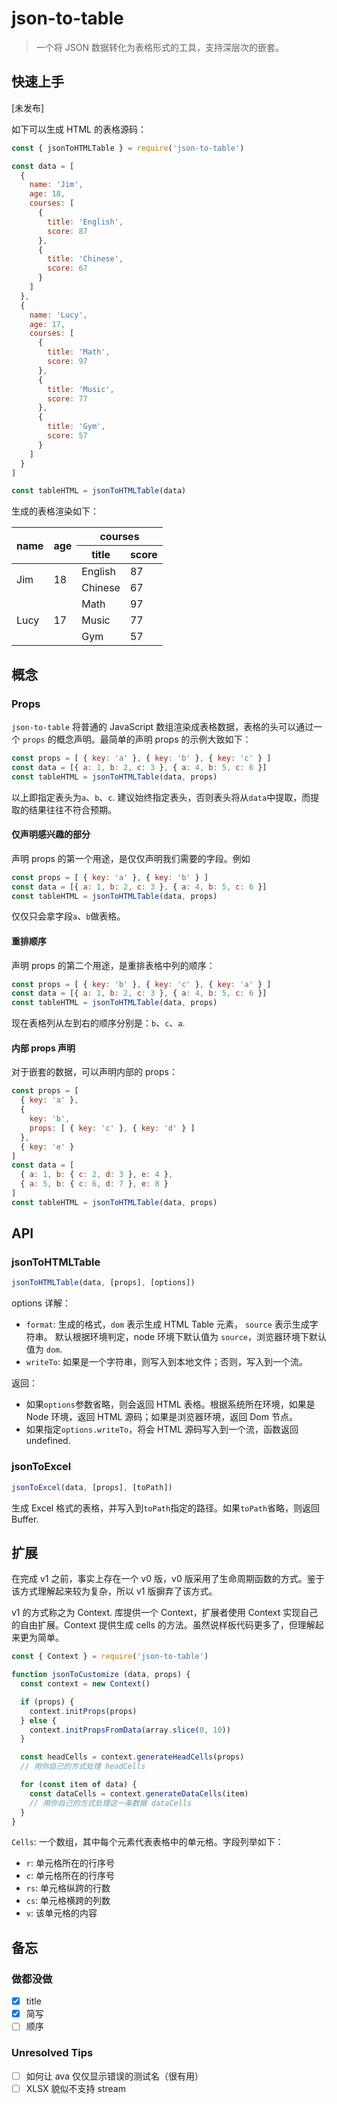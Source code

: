 # json-to-table

> 一个将 JSON 数据转化为表格形式的工具，支持深层次的嵌套。

## 快速上手

[未发布]

如下可以生成 HTML 的表格源码：

```javascript
const { jsonToHTMLTable } = require('json-to-table')

const data = [
  {
    name: 'Jim',
    age: 18,
    courses: [
      {
        title: 'English',
        score: 87
      },
      {
        title: 'Chinese',
        score: 67
      }
    ]
  },
  {
    name: 'Lucy',
    age: 17,
    courses: [
      {
        title: 'Math',
        score: 97
      },
      {
        title: 'Music',
        score: 77
      },
      {
        title: 'Gym',
        score: 57
      }
    ]
  }
]

const tableHTML = jsonToHTMLTable(data)
```

生成的表格渲染如下：

<table>
  <thead>
    <tr>
      <th rowspan="2">name</th>
      <th rowspan="2">age</th>
      <th colspan="2">courses</th>
    </tr>
    <tr>
      <th>title</th>
      <th>score</th>
    </tr>
  </thead>
  <tbody>
    <tr>
      <td rowspan="2">Jim</td>
      <td rowspan="2">18</td>
      <td>English</td>
      <td>87</td>
    </tr>
    <tr>
      <td>Chinese</td>
      <td>67</td>
    </tr>
    <tr>
      <td rowspan="3">Lucy</td>
      <td rowspan="3">17</td>
      <td>Math</td>
      <td>97</td>
    </tr>
    <tr>
      <td>Music</td>
      <td>77</td>
    </tr>
    <tr>
      <td>Gym</td>
      <td>57</td>
    </tr>
  </tbody>
</table>

## 概念

### Props

`json-to-table` 将普通的 JavaScript 数组渲染成表格数据，表格的头可以通过一个 `props` 的概念声明。最简单的声明 props 的示例大致如下：

```javascript
const props = [ { key: 'a' }, { key: 'b' }, { key: 'c' } ]
const data = [{ a: 1, b: 2, c: 3 }, { a: 4, b: 5, c: 6 }]
const tableHTML = jsonToHTMLTable(data, props)
```

以上即指定表头为`a`、`b`、`c`. 建议始终指定表头，否则表头将从`data`中提取，而提取的结果往往不符合预期。

#### 仅声明感兴趣的部分

声明 props 的第一个用途，是仅仅声明我们需要的字段。例如

```javascript
const props = [ { key: 'a' }, { key: 'b' } ]
const data = [{ a: 1, b: 2, c: 3 }, { a: 4, b: 5, c: 6 }]
const tableHTML = jsonToHTMLTable(data, props)
```

仅仅只会拿字段`a`、`b`做表格。

#### 重排顺序

声明 props 的第二个用途，是重排表格中列的顺序：

```javascript
const props = [ { key: 'b' }, { key: 'c' }, { key: 'a' } ]
const data = [{ a: 1, b: 2, c: 3 }, { a: 4, b: 5, c: 6 }]
const tableHTML = jsonToHTMLTable(data, props)
```

现在表格列从左到右的顺序分别是：`b`、`c`、`a`.

#### 内部 props 声明

对于嵌套的数据，可以声明内部的 props：

```javascript
const props = [
  { key: 'a' },
  { 
    key: 'b', 
    props: [ { key: 'c' }, { key: 'd' } ]
  },
  { key: 'e' }
]
const data = [
  { a: 1, b: { c: 2, d: 3 }, e: 4 },
  { a: 5, b: { c: 6, d: 7 }, e: 8 }
]
const tableHTML = jsonToHTMLTable(data, props)
```

## API

### jsonToHTMLTable

```javascript
jsonToHTMLTable(data, [props], [options])
```

options 详解：

- `format`: 生成的格式，`dom` 表示生成 HTML Table 元素， `source` 表示生成字符串。
            默认根据环境判定，node 环境下默认值为 `source`，浏览器环境下默认值为 `dom`.
- `writeTo`: 如果是一个字符串，则写入到本地文件；否则，写入到一个流。

返回：

- 如果`options`参数省略，则会返回 HTML 表格。根据系统所在环境，如果是 Node 环境，返回 HTML 源码；如果是浏览器环境，返回 Dom 节点。
- 如果指定`options.writeTo`，将会 HTML 源码写入到一个流，函数返回 undefined.

### jsonToExcel

```javascript
jsonToExcel(data, [props], [toPath])
```

生成 Excel 格式的表格，并写入到`toPath`指定的路径。如果`toPath`省略，则返回 Buffer.

## 扩展

在完成 v1 之前，事实上存在一个 v0 版，v0 版采用了生命周期函数的方式。鉴于该方式理解起来较为复杂，所以 v1 版摒弃了该方式。

v1 的方式称之为 Context. 库提供一个 Context，扩展者使用 Context 实现自己的自由扩展。Context 提供生成 cells 的方法。虽然说样板代码更多了，但理解起来更为简单。

```javascript
const { Context } = require('json-to-table')

function jsonToCustomize (data, props) {
  const context = new Context()

  if (props) {
    context.initProps(props)
  } else {
    context.initPropsFromData(array.slice(0, 10))
  }

  const headCells = context.generateHeadCells(props)
  // 用你自己的方式处理 headCells

  for (const item of data) {
    const dataCells = context.generateDataCells(item)
    // 用你自己的方式处理这一条数据 dataCells
  }
}
```

`Cells`: 一个数组，其中每个元素代表表格中的单元格。字段列举如下：

- `r`: 单元格所在的行序号
- `c`: 单元格所在的行序号
- `rs`: 单元格纵跨的行数
- `cs`: 单元格横跨的列数
- `v`: 该单元格的内容

## 备忘

### 做都没做

- [x] title
- [x] 简写
- [ ] 顺序

### Unresolved Tips

- [ ] 如何让 ava 仅仅显示错误的测试名（很有用）
- [ ] XLSX 貌似不支持 stream
